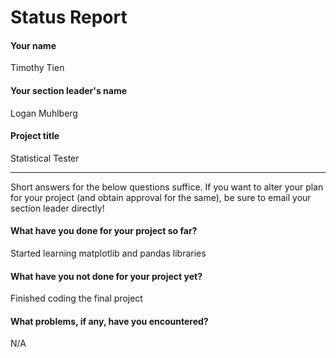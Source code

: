 # Status Report

#### Your name

Timothy Tien

#### Your section leader's name

Logan Muhlberg

#### Project title

Statistical Tester

***

Short answers for the below questions suffice. If you want to alter your plan for your project (and obtain approval for the same), be sure to email your section leader directly!

#### What have you done for your project so far?

Started learning matplotlib and pandas libraries

#### What have you not done for your project yet?

Finished coding the final project

#### What problems, if any, have you encountered?

N/A
